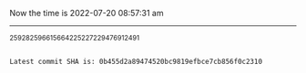 Now the time is 2022-07-20 08:57:31 am

---

<small>259282596615664225227229476912491</small>

```txt

Latest commit SHA is: 0b455d2a89474520bc9819efbce7cb856f0c2310
```
